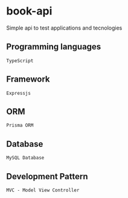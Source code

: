 # book-api
 Simple api to test applications and tecnologies

## Programming languages
    TypeScript

## Framework
    Expressjs
    
## ORM
    Prisma ORM

## Database
    MySQL Database

## Development Pattern
    MVC - Model View Controller


